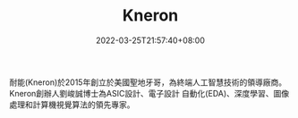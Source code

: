 ﻿---
weight: 
title: "Kneron"
description: "耐能(Kneron)於2015年創立於美國聖地牙哥，為終端人工智慧技術的領導廠商。 Kneron創辦人劉峻誠博士為ASIC設計、電子設計 自動化(EDA)、深度學習、圖像處理和計算機視覺算法的領先專家。"
date: 2022-03-25T21:57:40+08:00
lastmod: 2022-03-25T16:45:40+08:00
draft: false
authors: ["Metabd"]
featuredImage: "557.jpg"
link: "https://www.kneron.com/cn"
tags: ["Kneron","算力"]
categories: ["navigation"]
navigation: ["算力"]
lightgallery: true
toc: true
pinned: false
recommend: false
recommend1: false
---
耐能(Kneron)於2015年創立於美國聖地牙哥，為終端人工智慧技術的領導廠商。 Kneron創辦人劉峻誠博士為ASIC設計、電子設計 自動化(EDA)、深度學習、圖像處理和計算機視覺算法的領先專家。
